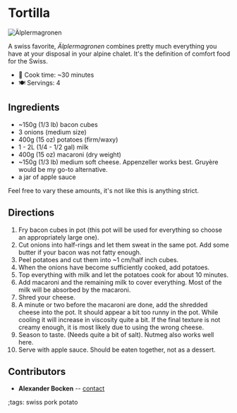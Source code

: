 # Tortilla

![Älplermagronen](pix/aelplermagronen.webp)

A swiss favorite, _Älplermagronen_ combines pretty much everything you have at your disposal in your alpine chalet.
It's the definition of comfort food for the Swiss.

- 🍳 Cook time: ~30 minutes
- 🍽️  Servings: 4

## Ingredients

- ~150g (1/3 lb) bacon cubes
- 3 onions (medium size)
- 400g (15 oz) potatoes (firm/waxy)
- 1 - 2L (1/4 - 1/2 gal) milk
- 400g (15 oz) macaroni (dry weight)
- ~150g (1/3 lb) medium soft cheese. Appenzeller works best. Gruyère would be my go-to alternative.
- a jar of apple sauce

Feel free to vary these amounts, it's not like this is anything strict.

## Directions

1. Fry bacon cubes in pot (this pot will be used for everything so choose an appropriately large one).
2. Cut onions into half-rings and let them sweat in the same pot. Add some butter if your bacon was not fatty enough.
3. Peel potatoes and cut them into ~1 cm/half inch cubes.
4. When the onions have become sufficiently cooked, add potatoes.
5. Top everything with milk and let the potatoes cook for about 10 minutes.
7. Add macaroni and the remaining milk to cover everything. Most of the milk will be absorbed by the macaroni.
8. Shred your cheese.
9. A minute or two before the macaroni are done, add the shredded cheese into the pot. It should appear a bit too runny in the pot. While cooling it will increase in viscosity quite a bit. If the final texture is not creamy enough, it is most likely due to using the wrong cheese.
10. Season to taste. (Needs quite a bit of salt). Nutmeg also works well here.
11. Serve with apple sauce. Should be eaten together, not as a dessert.

## Contributors

- **Alexander Bocken** -- [contact](mailto:alexander@bocken.org)

;tags: swiss pork potato

